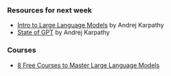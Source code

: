 ### Resources for next week

* [Intro to Large Language Models](https://www.youtube.com/watch?v=zjkBMFhNj_g) by Andrej Karpathy
* [State of GPT](https://www.youtube.com/watch?v=bZQun8Y4L2A) by Andrej Karpathy


### Courses
* [8 Free Courses to Master Large Language Models](https://www.turingpost.com/p/llms-courses)